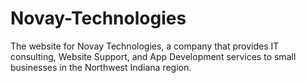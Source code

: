 # Novay-Technologies
The website for Novay Technologies, a company that provides IT consulting, Website Support, and App Development services to small businesses in the Northwest Indiana region.
